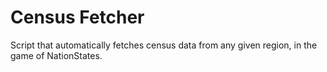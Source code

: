 # Census Fetcher
Script that automatically fetches census data from any given region, in the game of NationStates.
